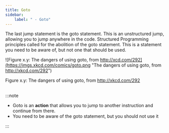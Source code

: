 ```yaml
---
title: Goto
sidebar:
    label: " - Goto"
---
```


The last jump statement is the goto statement. This is an unstructured jump, allowing you to jump anywhere in the code. Structured Programming principles called for the abolition of the goto statement. This is a statement you need to be aware of, but not one that should be used.

<a id="FigureGoto"></a>

![Figure x.y: The dangers of using goto, from http://xcd.com/292](https://imgs.xkcd.com/comics/goto.png "The dangers of using goto, from http://xkcd.com/292")
<div class="caption"><span class="caption-figure-nbr">Figure x.y: </span>The dangers of using goto, from <a href="http://xkcd.com/292" target="_blank">http://xkcd.com/292</a></div><br/>

:::note

- Goto is an **action** that allows you to jump to another instruction and continue from there.
- You need to be aware of the goto statement, but you should not use it

:::